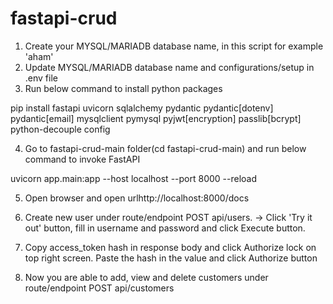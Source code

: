 # fastapi-crud

1) Create your MYSQL/MARIADB database name, in this script for example 'aham'
2) Update MYSQL/MARIADB database name and configurations/setup in .env file
3) Run below command to install python packages

pip install fastapi uvicorn sqlalchemy pydantic pydantic[dotenv] pydantic[email] mysqlclient pymysql pyjwt[encryption] passlib[bcrypt] python-decouple config

4) Go to fastapi-crud-main folder(cd fastapi-crud-main) and run below command to invoke FastAPI

uvicorn app.main:app --host localhost --port 8000 --reload 

5) Open browser and open urlhttp://localhost:8000/docs

6) Create new user under route/endpoint POST api/users. 
-> Click 'Try it out' button, fill in username and password and click Execute button.

7) Copy access_token hash in response body and click Authorize lock on top right screen. Paste the hash in the value and click Authorize button

8) Now you are able to add, view and delete customers under route/endpoint POST api/customers

